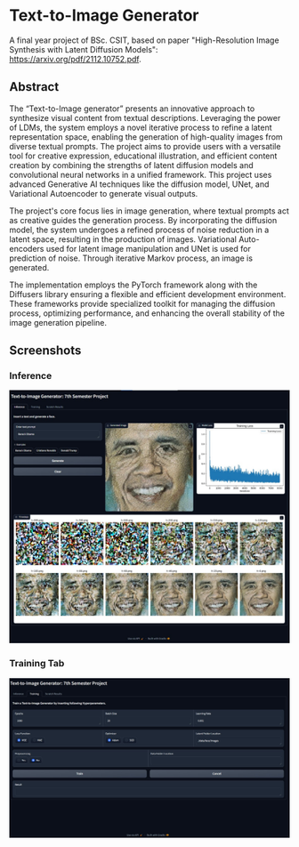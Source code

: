 # Text-to-Image Generator

A final year project of BSc. CSIT, based on paper "High-Resolution Image Synthesis with Latent Diffusion Models": https://arxiv.org/pdf/2112.10752.pdf.

## Abstract

The “Text-to-Image generator” presents an innovative approach to synthesize visual content from textual descriptions. Leveraging the power of LDMs, the system employs a novel iterative process to refine a latent representation space, enabling the generation of high-quality images from diverse textual prompts. The project aims to provide users with a versatile tool for creative expression, educational illustration, and efficient content creation by combining the strengths of latent diffusion models and convolutional neural networks in a unified framework.  This project uses advanced Generative AI techniques like the diffusion model, UNet, and Variational Autoencoder to generate visual outputs. 

The project's core focus lies in image generation, where textual prompts act as creative guides the generation process. By incorporating the diffusion model, the system undergoes a refined process of noise reduction in a latent space, resulting in the production of images. Variational Auto-encoders used for latent image manipulation and UNet is used for prediction of noise. Through iterative Markov process, an image is generated.

The implementation employs the PyTorch framework along with the Diffusers library ensuring a flexible and efficient development environment. These frameworks provide specialized toolkit for managing the diffusion process, optimizing performance, and enhancing the overall stability of the image generation pipeline.

## Screenshots

### Inference

![Image Inferece](images/inference.jpg)

### Training Tab

![Training Tab](images/training.jpg)

